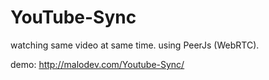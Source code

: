 YouTube-Sync
============

watching same video at same time. using PeerJs (WebRTC).

demo: http://malodev.com/Youtube-Sync/
